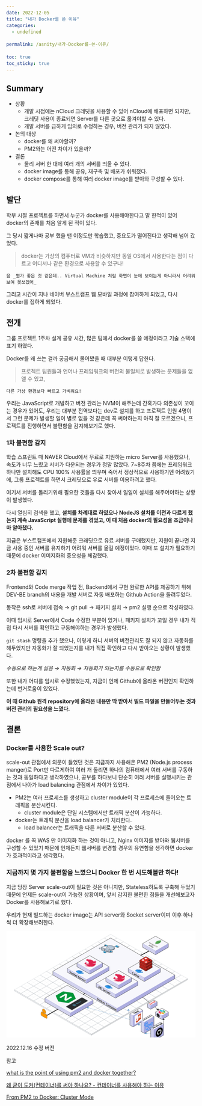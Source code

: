 ```yaml
---
date: 2022-12-05
title: "내가 Docker를 쓴 이유"
categories:
  - undefined

permalink: /asnity/내가-Docker를-쓴-이유/

toc: true
toc_sticky: true
---
```



## Summary

- 상황
	- 개발 시점에는 nCloud 크레딧을 사용할 수 있어 nCloud에 배포하면 되지만, 크레딧 사용이 종료되면 Server를 다른 곳으로 옮겨야할 수 있다.
	- 개발 서버를 급하게 임의로 수정하는 경우, 버전 관리가 되지 않았다.
- 논의 대상
	- docker를 왜 써야할까?
	- PM2와는 어떤 차이가 있을까?
- 결론
	- 물리 서버 한 대에 여러 개의 서버를 띄울 수 있다.
	- docker image를 통해 공유, 재구축 및 배포가 쉬워졌다.
	- docker compose를 통해 여러 docker image를 받아와 구성할 수 있다.

## 발단


학부 시절 프로젝트를 하면서 누군가 docker를 사용해야한다고 말 한적이 있어 docker의 존재를 처음 알게 된 적이 있다.


그 당시 짧게나마 공부 했을 땐 이정도만 학습했고, 중요도가 떨어진다고 생각해 넘어 갔었다.


> docker는 가상의 컴퓨터로 VM과 비슷하지만 동일 OS에서 사용한다는 점이 다르고 어디서나 같은 환경으로 사용할 수 있구나!


	음 _뭔가 좋은 것 같은데.. Virtual Machine 처럼 화면이 눈에 보이는게 아니라서 어려워보여 못쓰겠어_


그리고 시간이 지나 네이버 부스트캠프 웹 모바일 과정에 참여하게 되었고, 다시 docker를 접하게 되었다.


## 전개


그룹 프로젝트 1주차 설계 공유 시간, 많은 팀에서 docker를 쓸 예정이라고 기술 스택에 표기 하였다.


Docker를 왜 쓰는 걸까 궁금해서 물어봤을 때 대부분 이렇게 답한다.


> 프로젝트 팀원들과 언어나 프레임워크의 버전의 불일치로 발생하는 문제들을 없앨 수 있고,


	다른 가상 환경보다 빠르고 가벼워요!


우리는 JavaScript로 개발하고 버전 관리는 NVM이 해주는데 간혹가다 의존성이 꼬이는 경우가 있어도, 우리는 대부분 전역보다는 dev로 설치를 하고 프로젝트 인원 4명이서 그런 문제가 발생할 일이 별로 없을 것 같은데 꼭 써야하는지 아직 잘 모르겠으니, 프로젝트를 진행하면서 불편함을 감지해보기로 했다.


### 1차 불편함 감지


학습 스프린트 때 NAVER Cloud에서 무료로 지원하는 micro Server를 사용했으나, 속도가 너무 느렸고 서버가 다운되는 경우가 정말 많았다. 7~8주차 쯤에는 프레임워크 하나만 설치해도 CPU 100% 사용률을 띄우며 죽어서 정상적으로 사용하기엔 어려웠기에, 그룹 프로젝트를 하면서 크레딧으로 유료 서버를 이용하려고 했다.


여기서 서버를 돌리기위해 필요한 것들을 다시 찾아서 일일이 설치를 해주어야하는 상황이 발생했다.


다시 열심히 검색을 했고, **설치를 차례대로 하였으나 NodeJS 설치를 이전과 다르게 했는지 계속 JavaScript 실행에 문제를 겪었고, 이 때 처음 docker의 필요성을 조금이나마 알아챘다.**


지금은 부스트캠프에서 지원해준 크래딧으로 유료 서버를 구매했지만, 지원이 끝나면 지금 사용 중인 서버를 유지하기 어려워 서버를 옮길 예정이었다. 이때 또 설치가 필요하기 때문에 docker 이미지화의 중요성을 체감했다.


### 2차 불편함 감지


Frontend와 Code merge 작업 전, Backend에서 구현 완료한 API를 제공하기 위해 DEV-BE branch의 내용을 개발 서버로 자동 배포하는 Github Action을 돌려두었다.


동작은 ssh로 서버에 접속 → git pull → 패키지 설치 → pm2 실행 순으로 작성하였다.


이때 임시로 Server에서 Code 수정한 부분이 있거나, 패키지 설치가 꼬일 경우 내가 직접 다시 서버를 확인하고 구동해야하는 경우가 발생했다.


`git stash` 명령을 추가 했으나, 이렇게 하니 서버의 버전관리도 잘 되지 않고 자동화를 해두었지만 자동화가 잘 되었는지를 내가 직접 확인하고 다시 받아오는 상황이 발생했다.


_수동으로 하는게 싫음 → 자동화 → 자동화가 되는지를 수동으로 확인함_


또한 내가 어디를 임시로 수정했었는지, 지금이 언제 Github에 올라온 버전인지 확인하는데 번거로움이 있었다.


**이 때 Github 원격 repository에 올라온 내용만 딱 받아서 빌드 파일을 만들어두는 것과 버전 관리의 필요성을 느꼈다.**


## 결론


### Docker를 사용한 Scale out?


scale-out 관점에서 의문이 들었던 것은 지금까지 사용해온 PM2 (Node.js process manger)로 Port만 다르게하여 여러 개 돌리면 하나의 컴퓨터에서 여러 서버를 구동하는 것과 동일하다고 생각하였으나, 공부를 하다보니 단순히 여러 서버를 실행시키는 관점에서 나아가 load balancing 관점에서 차이가 있었다.

- PM2는 여러 프로세스를 생성하고 cluster module이 각 프로세스에 들어오는 트래픽을 분산시킨다.
	- cluster module은 단일 시스템에서만 트래픽 분산이 가능하다.
- docker는 트래픽 분산을 load balancer가 처리한다.
	- load balancer는 트래픽을 다른 서버로 분산할 수 있다.

docker 를 꼭 WAS 만 이미지화 하는 것이 아니고, Nginx 이미지를 받아와 웹서버를 구성할 수 있었기 때문에 언제든지 웹서버를 변경할 경우의 유연함을 생각하면 docker가 효과적이라고 생각했다.


### 지금까지 몇 가지 불편함을 느꼈으니 Docker 한 번 시도해볼만 하다!


지금 당장 Server scale-out이 필요한 것은 아니지만, Stateless하도록 구축해 두었기 때문에 언제든 scale-out이 가능한 상황이며, 앞서 감지한 불편한 점들을 개선해보고자 Docker를 사용해보기로 했다.


우리가 현재 빌드하는 docker image는 API server와 Socket server이며 이후 하나씩 더 확장해보려한다.


![0](/assets/img/2022-12-05-내가-Docker를-쓴-이유.md/0.png)


2022.12.16 수정 버전


참고


[what is the point of using pm2 and docker together?](https://stackoverflow.com/questions/51191378/what-is-the-point-of-using-pm2-and-docker-together)


[왜 굳이 도커(컨테이너)를 써야 하나요? - 컨테이너를 사용해야 하는 이유](https://www.44bits.io/ko/post/why-should-i-use-docker-container)


[From PM2 to Docker: Cluster Mode](https://maximorlov.com/from-pm2-to-docker-cluster-mode/)

